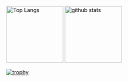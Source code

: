 <p align="left"> 
  <img alt="Top Langs" height="150px" src="https://github-readme-stats.vercel.app/api/top-langs/?username=iineineno03k&layout=compact&count_private=true&show_icons=true&theme=onedark" />
  <img alt="github stats" height="150px" src="https://github-readme-stats.vercel.app/api?username=iineineno03k&count_private=true&show_icons=true&show_icons=true&theme=onedark" />
</p>

[![trophy](https://github-profile-trophy.vercel.app/?username=iineineno03k&theme=onedark&column=7
)](https://github.com/ryo-ma/github-profile-trophy)
